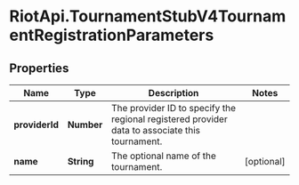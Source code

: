 # RiotApi.TournamentStubV4TournamentRegistrationParameters

## Properties
Name | Type | Description | Notes
------------ | ------------- | ------------- | -------------
**providerId** | **Number** | The provider ID to specify the regional registered provider data to associate this tournament. | 
**name** | **String** | The optional name of the tournament. | [optional] 


